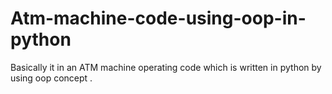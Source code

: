 # Atm-machine-code-using-oop-in-python
Basically it in an ATM machine operating code which is written in python by using oop concept  .
